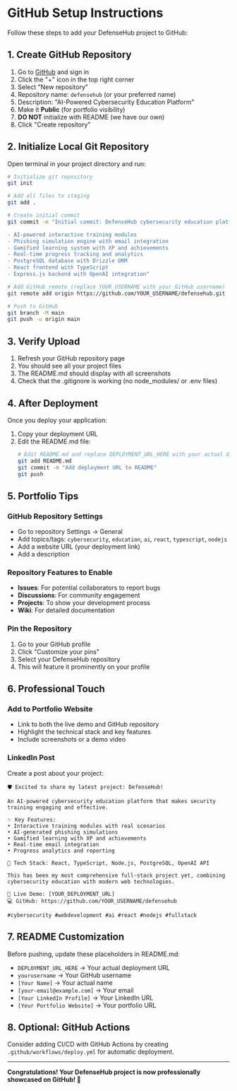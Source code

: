 # GitHub Setup Instructions

Follow these steps to add your DefenseHub project to GitHub:

## 1. Create GitHub Repository

1. Go to [GitHub](https://github.com) and sign in
2. Click the "+" icon in the top right corner
3. Select "New repository"
4. Repository name: `defensehub` (or your preferred name)
5. Description: "AI-Powered Cybersecurity Education Platform"
6. Make it **Public** (for portfolio visibility)
7. **DO NOT** initialize with README (we have our own)
8. Click "Create repository"

## 2. Initialize Local Git Repository

Open terminal in your project directory and run:

```bash
# Initialize git repository
git init

# Add all files to staging
git add .

# Create initial commit
git commit -m "Initial commit: DefenseHub cybersecurity education platform

- AI-powered interactive training modules
- Phishing simulation engine with email integration
- Gamified learning system with XP and achievements
- Real-time progress tracking and analytics
- PostgreSQL database with Drizzle ORM
- React frontend with TypeScript
- Express.js backend with OpenAI integration"

# Add GitHub remote (replace YOUR_USERNAME with your GitHub username)
git remote add origin https://github.com/YOUR_USERNAME/defensehub.git

# Push to GitHub
git branch -M main
git push -u origin main
```

## 3. Verify Upload

1. Refresh your GitHub repository page
2. You should see all your project files
3. The README.md should display with all screenshots
4. Check that the .gitignore is working (no node_modules/ or .env files)

## 4. After Deployment

Once you deploy your application:

1. Copy your deployment URL
2. Edit the README.md file:
   ```bash
   # Edit README.md and replace DEPLOYMENT_URL_HERE with your actual URL
   git add README.md
   git commit -m "Add deployment URL to README"
   git push
   ```

## 5. Portfolio Tips

### GitHub Repository Settings
- Go to repository Settings → General
- Add topics/tags: `cybersecurity`, `education`, `ai`, `react`, `typescript`, `nodejs`
- Add a website URL (your deployment link)
- Add a description

### Repository Features to Enable
- **Issues**: For potential collaborators to report bugs
- **Discussions**: For community engagement
- **Projects**: To show your development process
- **Wiki**: For detailed documentation

### Pin the Repository
1. Go to your GitHub profile
2. Click "Customize your pins"
3. Select your DefenseHub repository
4. This will feature it prominently on your profile

## 6. Professional Touch

### Add to Portfolio Website
- Link to both the live demo and GitHub repository
- Highlight the technical stack and key features
- Include screenshots or a demo video

### LinkedIn Post
Create a post about your project:
```
🛡️ Excited to share my latest project: DefenseHub!

An AI-powered cybersecurity education platform that makes security training engaging and effective.

✨ Key Features:
• Interactive training modules with real scenarios
• AI-generated phishing simulations
• Gamified learning with XP and achievements
• Real-time email integration
• Progress analytics and reporting

🔧 Tech Stack: React, TypeScript, Node.js, PostgreSQL, OpenAI API

This has been my most comprehensive full-stack project yet, combining cybersecurity education with modern web technologies.

🚀 Live Demo: [YOUR_DEPLOYMENT_URL]
💻 GitHub: https://github.com/YOUR_USERNAME/defensehub

#cybersecurity #webdevelopment #ai #react #nodejs #fullstack
```

## 7. README Customization

Before pushing, update these placeholders in README.md:
- `DEPLOYMENT_URL_HERE` → Your actual deployment URL
- `yourusername` → Your GitHub username
- `[Your Name]` → Your actual name
- `[your-email@example.com]` → Your email
- `[Your LinkedIn Profile]` → Your LinkedIn URL
- `[Your Portfolio Website]` → Your portfolio URL

## 8. Optional: GitHub Actions

Consider adding CI/CD with GitHub Actions by creating `.github/workflows/deploy.yml` for automatic deployment.

---

**Congratulations! Your DefenseHub project is now professionally showcased on GitHub! 🎉**